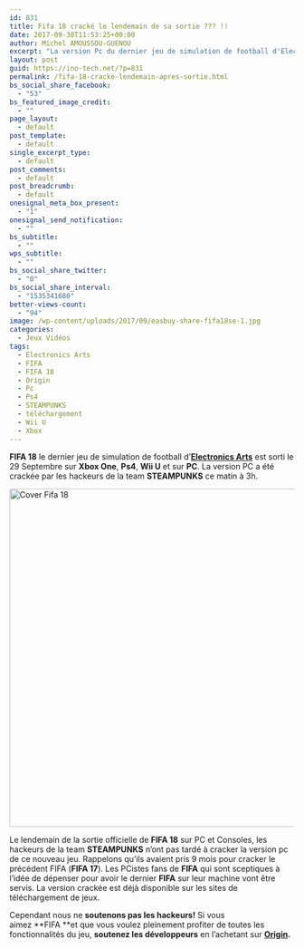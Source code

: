 ```yaml
---
id: 831
title: Fifa 18 cracké le lendemain de sa sortie ??? !!
date: 2017-09-30T11:53:25+00:00
author: Michel AMOUSSOU-GUENOU
excerpt: "La version Pc du dernier jeu de simulation de football d'Electronics Arts (Fifa 18) se fait cracker le lendemain de sa sortie ??!"
layout: post
guid: https://ino-tech.net/?p=831
permalink: /fifa-18-cracke-lendemain-apres-sortie.html
bs_social_share_facebook:
  - "53"
bs_featured_image_credit:
  - ""
page_layout:
  - default
post_template:
  - default
single_excerpt_type:
  - default
post_comments:
  - default
post_breadcrumb:
  - default
onesignal_meta_box_present:
  - "1"
onesignal_send_notification:
  - ""
bs_subtitle:
  - ""
wps_subtitle:
  - ""
bs_social_share_twitter:
  - "0"
bs_social_share_interval:
  - "1535341680"
better-views-count:
  - "94"
image: /wp-content/uploads/2017/09/easbuy-share-fifa18se-1.jpg
categories:
  - Jeux Vidéos
tags:
  - Electronics Arts
  - FIFA
  - FIFA 18
  - Origin
  - Pc
  - Ps4
  - STEAMPUNKS
  - téléchargement
  - Wii U
  - Xbox
---
```

**FIFA 18** le dernier jeu de simulation de football d&rsquo;[**Electronics Arts**](https://www.ea.com/fr-fr) est sorti le 29 Septembre sur **Xbox One**, **Ps4**, **Wii U** et sur **PC**. La version PC a été crackée par les hackeurs de la team **STEAMPUNKS** ce matin à 3h.

[<img class="aligncenter wp-image-835 size-full" src="https://ino-tech.net/wp-content/uploads/2017/09/fifa-18-date-de-sortie-ps4_30608_wide.jpg" alt="Cover Fifa 18" width="1199" height="597" />](https://ino-tech.net/wp-content/uploads/2017/09/fifa-18-date-de-sortie-ps4_30608_wide.jpg)

Le lendemain de la sortie officielle de **FIFA 18** sur PC et Consoles, les hackeurs de la team **STEAMPUNKS** n&rsquo;ont pas tardé à cracker la version pc de ce nouveau jeu. Rappelons qu&rsquo;ils avaient pris 9 mois pour cracker le précédent FIFA (**FIFA 17**). Les PCistes fans de **FIFA** qui sont sceptiques à l&rsquo;idée de dépenser pour avoir le dernier **FIFA** sur leur machine vont être servis. La version crackée est déjà disponible sur les sites de téléchargement de jeux.

Cependant nous ne **soutenons pas les hackeurs!** Si vous aimez **FIFA **et que vous voulez pleinement profiter de toutes les fonctionnalités du jeu, **soutenez les développeurs** en l&rsquo;achetant sur **[Origin](https://www.origin.com/zaf/fr-fr/store/fifa/fifa-18/standard-edition).**